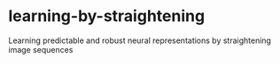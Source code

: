 # learning-by-straightening
Learning predictable and robust neural representations by straightening image sequences
